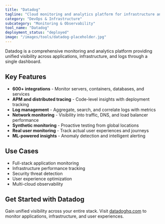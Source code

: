 ```yaml
---
title: "Datadog"
tagline: "Cloud monitoring and analytics platform for infrastructure and applications"
category: "DevOps & Infrastructure"
subcategory: "Monitoring & Observability"
tool_name: "Datadog"
deployment_status: "deployed"
image: "/images/tools/datadog-placeholder.jpg"
---
```

Datadog is a comprehensive monitoring and analytics platform providing unified visibility across applications, infrastructure, and logs through a single dashboard.

## Key Features

- **600+ integrations** - Monitor servers, containers, databases, and services
- **APM and distributed tracing** - Code-level insights with deployment tracking
- **Log management** - Aggregate, search, and correlate logs with metrics
- **Network monitoring** - Visibility into traffic, DNS, and load balancer performance
- **Synthetic monitoring** - Proactive testing from global locations
- **Real user monitoring** - Track actual user experiences and journeys
- **ML-powered insights** - Anomaly detection and intelligent alerting

## Use Cases

- Full-stack application monitoring
- Infrastructure performance tracking
- Security threat detection
- User experience optimization
- Multi-cloud observability

## Get Started with Datadog

Gain unified visibility across your entire stack. Visit [datadoghq.com](https://www.datadoghq.com) to monitor applications, infrastructure, and user experiences.
